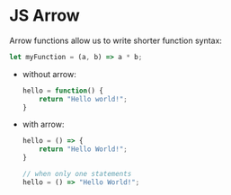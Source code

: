 # JS Arrow

Arrow functions allow us to write shorter function syntax:

```js
let myFunction = (a, b) => a * b;
```

- without arrow:

    ```js
    hello = function() {
        return "Hello world!";
    }
    ```

- with arrow:

    ```js
    hello = () => {
        return "Hello World!";
    }
    ```

    ```js
    // when only one statements
    hello = () => "Hello World!";
    ```
